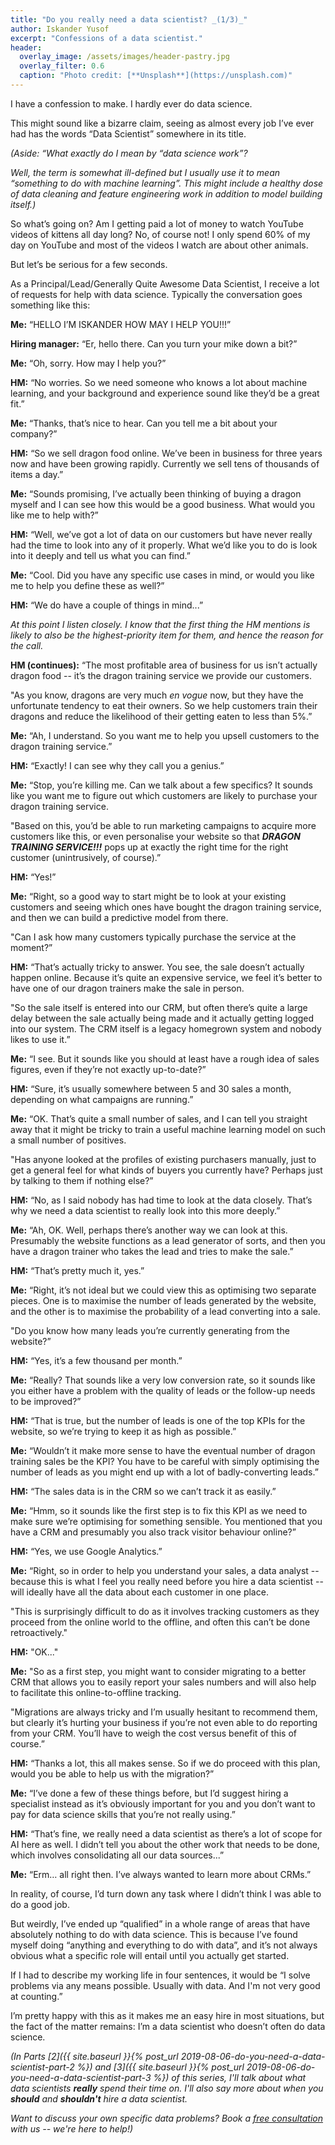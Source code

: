 ```yaml
---
title: "Do you really need a data scientist? _(1/3)_"
author: Iskander Yusof
excerpt: "Confessions of a data scientist."
header:
  overlay_image: /assets/images/header-pastry.jpg
  overlay_filter: 0.6
  caption: "Photo credit: [**Unsplash**](https://unsplash.com)"
---
```

I have a confession to make. I hardly ever do data science.

This might sound like a bizarre claim, seeing as almost every job I’ve ever had has the words “Data Scientist” somewhere in its title.

_(Aside: “What exactly do I mean by “data science work”?_

_Well, the term is somewhat ill-defined but I usually use it to mean “something to do with machine learning”. This might include a healthy dose of data cleaning and feature engineering work in addition to model building itself.)_

So what’s going on? Am I getting paid a lot of money to watch YouTube videos of kittens all day long? No, of course not! I only spend 60% of my day on YouTube and most of the videos I watch are about other animals.

But let’s be serious for a few seconds.

As a Principal/Lead/Generally Quite Awesome Data Scientist, I receive a lot of requests for help with data science. Typically the conversation goes something like this:

**Me:** “HELLO I’M ISKANDER HOW MAY I HELP YOU!!!”

**Hiring manager:** “Er, hello there. Can you turn your mike down a bit?”

**Me:** “Oh, sorry. How may I help you?”

**HM:** “No worries. So we need someone who knows a lot about machine learning, and your background and experience sound like they’d be a great fit.”

**Me:** “Thanks, that’s nice to hear. Can you tell me a bit about your company?”

**HM:** “So we sell dragon food online. We’ve been in business for three years now and have been growing rapidly. Currently we sell tens of thousands of items a day.”

**Me:** “Sounds promising, I’ve actually been thinking of buying a dragon myself and I can see how this would be a good business. What would you like me to help with?”

**HM:** “Well, we’ve got a lot of data on our customers but have never really had the time to look into any of it properly. What we’d like you to do is look into it deeply and tell us what you can find.”

**Me:** “Cool. Did you have any specific use cases in mind, or would you like me to help you define these as well?”

**HM:** “We do have a couple of things in mind...”

_At this point I listen closely. I know that the first thing the HM mentions is likely to also be the highest-priority item for them, and hence the reason for the call._

**HM (continues):** “The most profitable area of business for us isn’t actually dragon food -- it’s the dragon training service we provide our customers.

"As you know, dragons are very much _en vogue_ now, but they have the unfortunate tendency to eat their owners. So we help customers train their dragons and reduce the likelihood of their getting eaten to less than 5%.”

**Me:** “Ah, I understand. So you want me to help you upsell customers to the dragon training service.”

**HM:** “Exactly! I can see why they call you a genius.”

**Me:** “Stop, you’re killing me. Can we talk about a few specifics? It sounds like you want me to figure out which customers are likely to purchase your dragon training service.

"Based on this, you’d be able to run marketing campaigns to acquire more customers like this, or even personalise your website so that **_DRAGON TRAINING SERVICE!!!_** pops up at exactly the right time for the right customer (unintrusively, of course).”

**HM:** “Yes!”

**Me:** “Right, so a good way to start might be to look at your existing customers and seeing which ones have bought the dragon training service, and then we can build a predictive model from there.

"Can I ask how many customers typically purchase the service at the moment?”

**HM:** “That’s actually tricky to answer. You see, the sale doesn’t actually happen online. Because it’s quite an expensive service, we feel it’s better to have one of our dragon trainers make the sale in person.

"So the sale itself is entered into our CRM, but often there’s quite a large delay between the sale actually being made and it actually getting logged into our system. The CRM itself is a legacy homegrown system and nobody likes to use it.”

**Me:** “I see. But it sounds like you should at least have a rough idea of sales figures, even if they’re not exactly up-to-date?”

**HM:** “Sure, it’s usually somewhere between 5 and 30 sales a month, depending on what campaigns are running.”

**Me:** “OK. That’s quite a small number of sales, and I can tell you straight away that it might be tricky to train a useful machine learning model on such a small number of positives.

"Has anyone looked at the profiles of existing purchasers manually, just to get a general feel for what kinds of buyers you currently have? Perhaps just by talking to them if nothing else?”

**HM:** “No, as I said nobody has had time to look at the data closely. That’s why we need a data scientist to really look into this more deeply.”

**Me:** “Ah, OK. Well, perhaps there’s another way we can look at this. Presumably the website functions as a lead generator of sorts, and then you have a dragon trainer who takes the lead and tries to make the sale.”

**HM:** “That’s pretty much it, yes.”

**Me:** “Right, it’s not ideal but we could view this as optimising two separate pieces. One is to maximise the number of leads generated by the website, and the other is to maximise the probability of a lead converting into a sale.

"Do you know how many leads you’re currently generating from the website?”

**HM:** “Yes, it’s a few thousand per month.”

**Me:** “Really? That sounds like a very low conversion rate, so it sounds like you either have a problem with the quality of leads or the follow-up needs to be improved?”

**HM:** “That is true, but the number of leads is one of the top KPIs for the website, so we’re trying to keep it as high as possible.”

**Me:** “Wouldn’t it make more sense to have the eventual number of dragon training sales be the KPI? You have to be careful with simply optimising the number of leads as you might end up with a lot of badly-converting leads.”

**HM:** “The sales data is in the CRM so we can’t track it as easily.”

**Me:** “Hmm, so it sounds like the first step is to fix this KPI as we need to make sure we’re optimising for something sensible. You mentioned that you have a CRM and presumably you also track visitor behaviour online?”

**HM:** “Yes, we use Google Analytics.”

**Me:** “Right, so in order to help you understand your sales, a data analyst -- because this is what I feel you really need before you hire a data scientist -- will ideally have all the data about each customer in one place.

"This is surprisingly difficult to do as it involves tracking customers as they proceed from the online world to the offline, and often this can’t be done retroactively."

**HM:** "OK..."

**Me:** "So as a first step, you might want to consider migrating to a better CRM that allows you to easily report your sales numbers and will also help to facilitate this online-to-offline tracking.

"Migrations are always tricky and I’m usually hesitant to recommend them, but clearly it’s hurting your business if you’re not even able to do reporting from your CRM. You’ll have to weigh the cost versus benefit of this of course.”

**HM:** “Thanks a lot, this all makes sense. So if we do proceed with this plan, would you be able to help us with the migration?”

**Me:** “I’ve done a few of these things before, but I’d suggest hiring a specialist instead as it’s obviously important for you and you don’t want to pay for data science skills that you’re not really using.”

**HM:** “That’s fine, we really need a data scientist as there’s a lot of scope for AI here as well. I didn’t tell you about the other work that needs to be done, which involves consolidating all our data sources...”

**Me:** “Erm… all right then. I’ve always wanted to learn more about CRMs.”

In reality, of course, I’d turn down any task where I didn’t think I was able to do a good job.

But weirdly, I’ve ended up “qualified” in a whole range of areas that have absolutely nothing to do with data science. This is because I’ve found myself doing “anything and everything to do with data”, and it’s not always obvious what a specific role will entail until you actually get started.

If I had to describe my working life in four sentences, it would be “I solve problems via any means possible. Usually with data. And I'm not very good at counting.”

I’m pretty happy with this as it makes me an easy hire in most situations, but the fact of the matter remains: I’m a data scientist who doesn’t often do data science.

_(In Parts [2]({{ site.baseurl }}{% post_url 2019-08-06-do-you-need-a-data-scientist-part-2 %}) and [3]({{ site.baseurl }}{% post_url 2019-08-06-do-you-need-a-data-scientist-part-3 %}) of this series, I'll talk about what data scientists **really** spend their time on. I'll also say more about when you **should** and **shouldn't** hire a data scientist._

_Want to discuss your own specific data problems? Book a [free consultation](https://calendly.com/isk-pastry/consult) with us -- we're here to help!)_